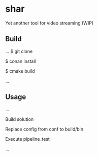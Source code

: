 # shar
Yet another tool for video streaming (WIP)
## Build
...
$ git clone

$ conan install

$ cmake build

...
## Usage
...

   Build solution
   
   Replace config from conf to build/bin
   
   Execute pipeline_test
   
...
